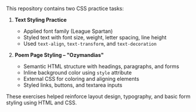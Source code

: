 This repository contains two CSS practice tasks:

1. **Text Styling Practice**
   - Applied font family (League Spartan)
   - Styled text with font size, weight, letter spacing, line height
   - Used `text-align`, `text-transform`, and `text-decoration`

2. **Poem Page Styling – "Ozymandias"**
   - Semantic HTML structure with headings, paragraphs, and forms
   - Inline background color using `style` attribute
   - External CSS for coloring and aligning elements
   - Styled links, buttons, and textarea inputs

These exercises helped reinforce layout design, typography, and basic form styling using HTML and CSS.
